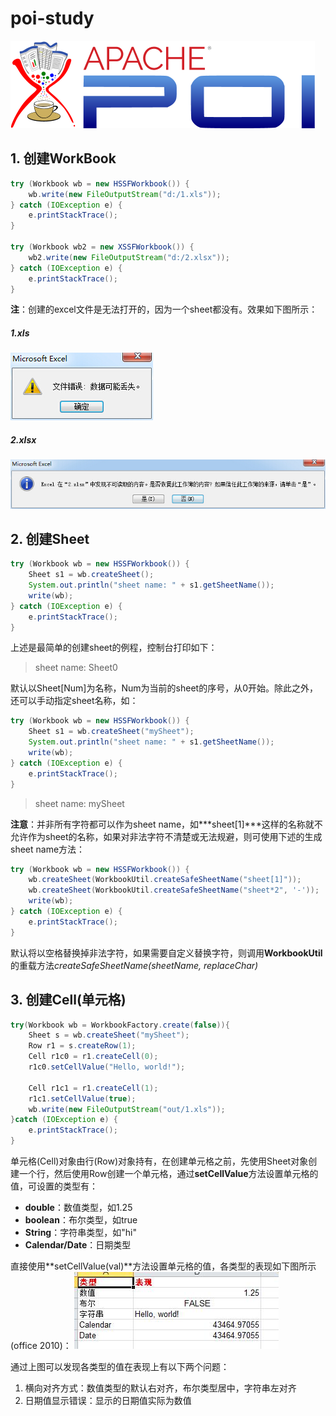 # poi-study
![logo](images/1.jpg)



## 1. 创建WorkBook
```java
try (Workbook wb = new HSSFWorkbook()) {
	wb.write(new FileOutputStream("d:/1.xls"));
} catch (IOException e) {
	e.printStackTrace();
}

try (Workbook wb2 = new XSSFWorkbook()) {
	wb2.write(new FileOutputStream("d:/2.xlsx"));
} catch (IOException e) {
	e.printStackTrace();
}
```

**注**：创建的excel文件是无法打开的，因为一个sheet都没有。效果如下图所示：

##### 1.xls
![1.xls](images/2.jpg)

##### 2.xlsx
![2.xlsx](images/3.jpg)



## 2. 创建Sheet
```java
try (Workbook wb = new HSSFWorkbook()) {
    Sheet s1 = wb.createSheet();
    System.out.println("sheet name: " + s1.getSheetName());
    write(wb);
} catch (IOException e) {
    e.printStackTrace();
}
```
上述是最简单的创建sheet的例程，控制台打印如下：
> sheet name: Sheet0

默认以Sheet[Num]为名称，Num为当前的sheet的序号，从0开始。除此之外，还可以手动指定sheet名称，如：
```java
try (Workbook wb = new HSSFWorkbook()) {
    Sheet s1 = wb.createSheet("mySheet");
    System.out.println("sheet name: " + s1.getSheetName());
    write(wb);
} catch (IOException e) {
    e.printStackTrace();
}
```
>sheet name: mySheet

**注意**：并非所有字符都可以作为sheet name，如***sheet[1]***这样的名称就不允许作为sheet的名称，如果对非法字符不清楚或无法规避，则可使用下述的生成sheet name方法：

```java
try (Workbook wb = new HSSFWorkbook()) {
    wb.createSheet(WorkbookUtil.createSafeSheetName("sheet[1]"));  
    wb.createSheet(WorkbookUtil.createSafeSheetName("sheet*2", '-'));
    write(wb);
} catch (IOException e) {
    e.printStackTrace();
}
```
默认将以空格替换掉非法字符，如果需要自定义替换字符，则调用**WorkbookUtil**的重载方法*createSafeSheetName(sheetName, replaceChar)*



## 3. 创建Cell(单元格)
```java
try(Workbook wb = WorkbookFactory.create(false)){
    Sheet s = wb.createSheet("mySheet");
    Row r1 = s.createRow(1);
    Cell r1c0 = r1.createCell(0);
    r1c0.setCellValue("Hello, world!");
    
    Cell r1c1 = r1.createCell(1);
    r1c1.setCellValue(true);
    wb.write(new FileOutputStream("out/1.xls"));
}catch (IOException e) {
    e.printStackTrace();
}
```
单元格(Cell)对象由行(Row)对象持有，在创建单元格之前，先使用Sheet对象创建一个行，然后使用Row创建一个单元格，通过**setCellValue**方法设置单元格的值，可设置的类型有：
* **double**：数值类型，如1.25
* **boolean**：布尔类型，如true
* **String**：字符串类型，如"hi"
* **Calendar/Date**：日期类型

直接使用**setCellValue(val)**方法设置单元格的值，各类型的表现如下图所示(office 2010)：
![cell vlaue perform](images/5.jpg)

通过上图可以发现各类型的值在表现上有以下两个问题：
1. 横向对齐方式：数值类型的默认右对齐，布尔类型居中，字符串左对齐
2. 日期值显示错误：显示的日期值实际为数值
